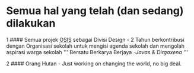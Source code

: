 
# Semua hal yang telah (dan sedang) dilakukan

1 #### Semua projek <abbr title="Organisasi Siswa Intra Sekolah">OSIS</abbr> sebagai Divisi Design
    - 2 Tahun berkontribusi dengan Organisasi sekolah untuk mengisi agenda sekolah dan mengolah aspirasi warga sekolah
    '''
    Bersatu Berkarya Berjaya <cite>-Javas & Dirgaxena</cite>
    '''


2 #### Orang Hutan
    - Just working on changing the world, no big deal.